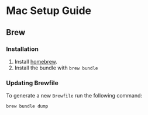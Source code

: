 # Mac Setup Guide


## Brew
### Installation
1. Install [homebrew](https://brew.sh/).
1. Install the bundle with `brew bundle`


### Updating Brewfile
To generate a new `Brewfile` run the following command: 

```bash
brew bundle dump
```

